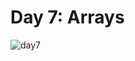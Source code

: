# Day 7: Arrays
![day7](https://user-images.githubusercontent.com/128070861/232442180-a06ebdd3-5de5-4a7b-8514-ebf32b11cc30.PNG)
